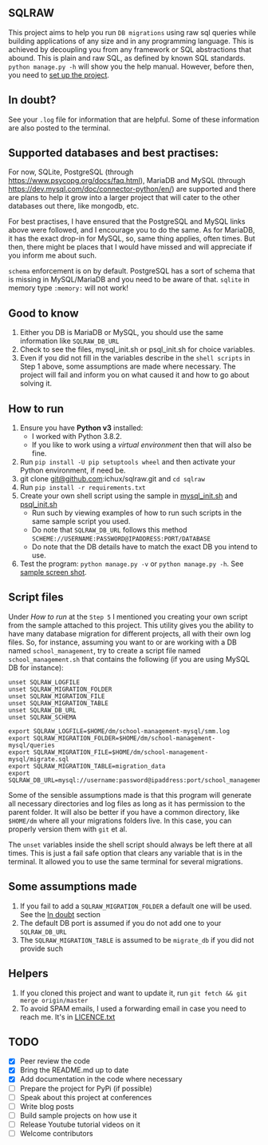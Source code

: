 ## SQLRAW

This project aims to help you run `DB migrations` using raw sql queries while building applications of any size
and in any programming language. This is achieved by decoupling you from any framework or SQL abstractions
that abound. This is plain and raw SQL, as defined by known SQL standards. `python manage.py -h` will show you
the help manual. However, before then, you need to [set up the project](#how-to-run).

## In doubt?
See your `.log` file for information that are helpful. Some of these information are also posted to the terminal.

## Supported databases and best practises:
For now, SQLite, PostgreSQL (through https://www.psycopg.org/docs/faq.html), MariaDB and 
MySQL (through https://dev.mysql.com/doc/connector-python/en/) are supported and there are plans to 
help it grow into a larger project that will cater to the other databases out there, like mongodb, etc.

For best practises, I have ensured that the PostgreSQL and MySQL links above were followed, and I encourage
you to do the same. As for MariaDB, it has the exact drop-in for MySQL, so, same thing applies, often times.
But then, there might be places that I would have missed and will appreciate if you inform me about such.

`schema` enforcement is on by default. PostgreSQL has a sort of schema that is missing in MySQL/MariaDB 
and you need to be aware of that. `sqlite` in memory type `:memory:` will not work!

## Good to know
1. Either you DB is MariaDB or MySQL, you should use the same information like `SQLRAW_DB_URL`
2. Check to see the files, mysql_init.sh or psql_init.sh for choice variables.
3. Even if you did not fill in the variables describe in the `shell scripts` in Step 1 above, some assumptions 
are made where necessary. The project will fail and inform you on what caused it and how to go about solving it.

## How to run
1. Ensure you have **Python v3** installed:
   - I worked with Python 3.8.2.
   - If you like to work using a *virtual environment* then that will also be fine.
2. Run `pip install -U pip setuptools wheel` and then activate your Python environment, if need be.
3. git clone git@github.com:ichux/sqlraw.git and `cd sqlraw`
4. Run `pip install -r requirements.txt`
5. Create your own shell script using the sample in [mysql_init.sh](./mysql_init.sh) and [psql_init.sh](./psql_init.sh)
    - Run such by viewing examples of how to run such scripts in the same sample script you used.
    - Do note that `SQLRAW_DB_URL` follows this method `SCHEME://USERNAME:PASSWORD@IPADDRESS:PORT/DATABASE`
    - Do note that the DB details have to match the exact DB you intend to use.
6. Test the program: `python manage.py -v` or `python manage.py -h`. See [sample screen shot](./sample.png).

## Script files
Under _How to run_ at the `Step 5` I mentioned you creating your own script from the sample attached to this project.
This utility gives you the ability to have many database migration for different projects, all with their own log files.
So, for instance, assuming you want to or are working with a DB named `school_management`, try to create a script file
named `school_management.sh` that contains the following (if you are using MySQL DB for instance):
````
unset SQLRAW_LOGFILE
unset SQLRAW_MIGRATION_FOLDER
unset SQLRAW_MIGRATION_FILE
unset SQLRAW_MIGRATION_TABLE
unset SQLRAW_DB_URL
unset SQLRAW_SCHEMA

export SQLRAW_LOGFILE=$HOME/dm/school-management-mysql/smm.log
export SQLRAW_MIGRATION_FOLDER=$HOME/dm/school-management-mysql/queries
export SQLRAW_MIGRATION_FILE=$HOME/dm/school-management-mysql/migrate.sql
export SQLRAW_MIGRATION_TABLE=migration_data
export SQLRAW_DB_URL=mysql://username:password@ipaddress:port/school_management
````
Some of the sensible assumptions made is that this program will generate all necessary directories and log files
as long as it has permission to the parent folder. It will also be better if you have a common directory, 
like `$HOME/dm` where all your migrations folders live. In this case, you can properly version them with `git` et al.

The `unset` variables inside the shell script should always be left there at all times. This is just a fail safe
option that clears any variable that is in the terminal. It allowed you to use the same terminal for
several migrations.

## Some assumptions made
1. If you fail to add a `SQLRAW_MIGRATION_FOLDER` a default one will be used. See the [In doubt](#in-doubt) section
2. The default DB port is assumed if you do not add one to your `SQLRAW_DB_URL`
3. The `SQLRAW_MIGRATION_TABLE` is assumed to be `migrate_db` if you did not provide such

## Helpers
1. If you cloned this project and want to update it, run `git fetch && git merge origin/master`
2. To avoid SPAM emails, I used a forwarding email in case you need to reach me. It's in [LICENCE.txt](./LICENSE.txt)

## TODO
- [x] Peer review the code
- [x] Bring the README.md up to date
- [x] Add documentation in the code where necessary
- [ ] Prepare the project for PyPi (if possible)
- [ ] Speak about this project at conferences
- [ ] Write blog posts
- [ ] Build sample projects on how use it
- [ ] Release Youtube tutorial videos on it
- [ ] Welcome contributors